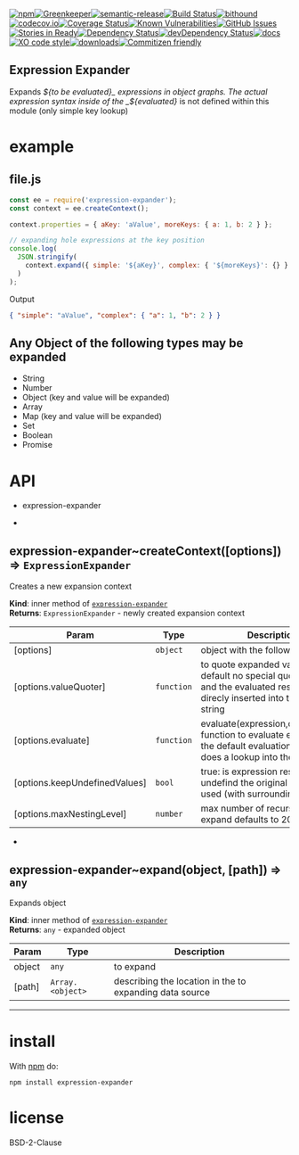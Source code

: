 [![npm](https://img.shields.io/npm/v/expression-expander.svg)](https://www.npmjs.com/package/expression-expander)[![Greenkeeper](https://badges.greenkeeper.io/arlac77/expression-expander.svg)](https://greenkeeper.io/)[![semantic-release](https://img.shields.io/badge/%20%20%F0%9F%93%A6%F0%9F%9A%80-semantic--release-e10079.svg)](https://github.com/arlac77/expression-expander)[![Build Status](https://secure.travis-ci.org/arlac77/expression-expander.png)](http://travis-ci.org/arlac77/expression-expander)[![bithound](https://www.bithound.io/github/arlac77/expression-expander/badges/score.svg)](https://www.bithound.io/github/arlac77/expression-expander)[![codecov.io](http://codecov.io/github/arlac77/expression-expander/coverage.svg?branch=master)](http://codecov.io/github/arlac77/expression-expander?branch=master)[![Coverage Status](https://coveralls.io/repos/arlac77/expression-expander/badge.svg)](https://coveralls.io/r/arlac77/expression-expander)[![Known Vulnerabilities](https://snyk.io/test/github/arlac77/expression-expander/badge.svg)](https://snyk.io/test/github/arlac77/expression-expander)[![GitHub Issues](https://img.shields.io/github/issues/arlac77/expression-expander.svg?style=flat-square)](https://github.com/arlac77/expression-expander/issues)[![Stories in Ready](https://badge.waffle.io/arlac77/expression-expander.svg?label=ready&title=Ready)](http://waffle.io/arlac77/expression-expander)[![Dependency Status](https://david-dm.org/arlac77/expression-expander.svg)](https://david-dm.org/arlac77/expression-expander)[![devDependency Status](https://david-dm.org/arlac77/expression-expander/dev-status.svg)](https://david-dm.org/arlac77/expression-expander#info=devDependencies)[![docs](http://inch-ci.org/github/arlac77/expression-expander.svg?branch=master)](http://inch-ci.org/github/arlac77/expression-expander)[![XO code style](https://img.shields.io/badge/code_style-XO-5ed9c7.svg)](https://github.com/sindresorhus/xo)[![downloads](http://img.shields.io/npm/dm/expression-expander.svg?style=flat-square)](https://npmjs.org/package/expression-expander)[![Commitizen friendly](https://img.shields.io/badge/commitizen-friendly-brightgreen.svg)](http://commitizen.github.io/cz-cli/)

## Expression Expander

Expands _${to be evaluated}_ expressions in object graphs. The actual expression syntax inside of the _${evaluated}_ is not defined within this module (only simple key lookup)

# example

## file.js

```js
const ee = require('expression-expander');
const context = ee.createContext();

context.properties = { aKey: 'aValue', moreKeys: { a: 1, b: 2 } };

// expanding hole expressions at the key position
console.log(
  JSON.stringify(
    context.expand({ simple: '${aKey}', complex: { '${moreKeys}': {} } })
  )
);
```

Output

```json
{ "simple": "aValue", "complex": { "a": 1, "b": 2 } }
```

## Any Object of the following types may be expanded

* String
* Number
* Object (key and value will be expanded)
* Array
* Map (key and value will be expanded)
* Set
* Boolean
* Promise

# API

* expression-expander

* <a name="module_expression-expander..createContext"></a>

## expression-expander~createContext([options]) ⇒ <code>ExpressionExpander</code>

Creates a new expansion context

**Kind**: inner method of [<code>expression-expander</code>](#module_expression-expander)  
**Returns**: <code>ExpressionExpander</code> - newly created expansion context

| Param                         | Type                  | Description                                                                                                                             |
| ----------------------------- | --------------------- | --------------------------------------------------------------------------------------------------------------------------------------- |
| [options]                     | <code>object</code>   | object with the following keys                                                                                                          |
| [options.valueQuoter]         | <code>function</code> | to quote expanded values by default no special quoting is done and the evaluated result will be direcly inserted into the output string |
| [options.evaluate]            | <code>function</code> | evaluate(expression,context,path) function to evaluate expressions the default evaluation function does a lookup into the properties    |
| [options.keepUndefinedValues] | <code>bool</code>     | true: is expression resolves to undefind the original string will be used (with surrounding ${})                                        |
| [options.maxNestingLevel]     | <code>number</code>   | max number of recursive calls to expand defaults to 20                                                                                  |

* <a name="module_expression-expander..expand"></a>

## expression-expander~expand(object, [path]) ⇒ <code>any</code>

Expands object

**Kind**: inner method of [<code>expression-expander</code>](#module_expression-expander)  
**Returns**: <code>any</code> - expanded object

| Param  | Type                              | Description                                             |
| ------ | --------------------------------- | ------------------------------------------------------- |
| object | <code>any</code>                  | to expand                                               |
| [path] | <code>Array.&lt;object&gt;</code> | describing the location in the to expanding data source |

---

# install

With [npm](http://npmjs.org) do:

```shell
npm install expression-expander
```

# license

BSD-2-Clause
